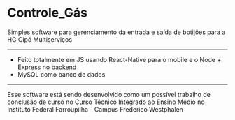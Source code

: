 # Controle_Gás

 Simples software para gerenciamento da entrada e saída de botijões para a HG Cipó Multiserviços

***

* Feito totalmente em JS usando React-Native para o mobile e o Node + Express no backend
* MySQL como banco de dados


***

Esse software está sendo desenvolvido como um possível trabalho de conclusão de curso no Curso Técnico Integrado ao Ensino Médio no Instituto Federal Farroupilha - Campus Frederico Westphalen